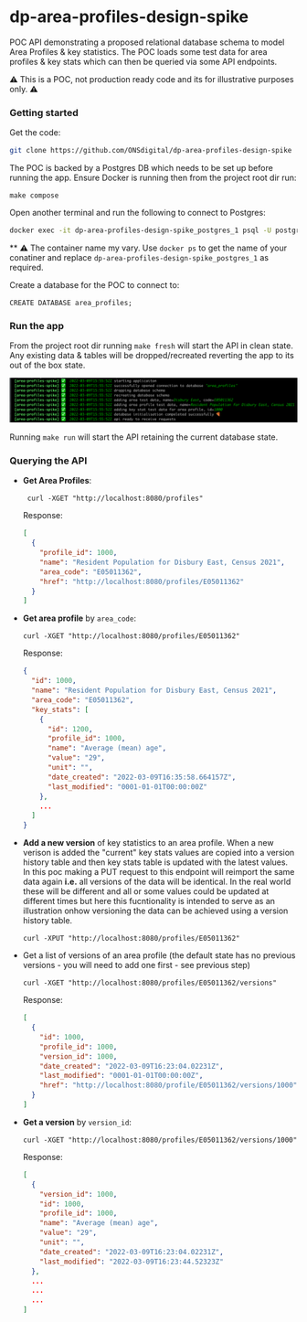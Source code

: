 # dp-area-profiles-design-spike

POC API demonstrating a proposed relational database schema to model Area Profiles & key statistics. The POC loads some
test data for area profiles & key stats which can then be queried via some API endpoints.

:warning: This is a POC, not production ready code and its for illustrative purposes only. :warning:

### Getting started

Get the code:

  ```bash
  git clone https://github.com/ONSdigital/dp-area-profiles-design-spike
  ```

The POC is backed by a Postgres DB which needs to be set up before running the app. Ensure Docker is running then from
the project root dir run:

  ```
  make compose
  ```

Open another terminal and run the following to connect to Postgres:

```bash
docker exec -it dp-area-profiles-design-spike_postgres_1 psql -U postgres
```

** :warning: The container name my vary. Use `docker ps` to get the name of your conatiner and replace
`dp-area-profiles-design-spike_postgres_1` as required.

Create a database for the POC to connect to:

  ```
  CREATE DATABASE area_profiles;
  ```

### Run the app

From the project root dir running `make fresh` will start the API in clean state. Any existing data & tables will be
dropped/recreated reverting the app to its out of the box state.

![Alt text](pic1.png?raw=true "Optional Title")

Running `make run` will start the API retaining the current database state.

### Querying the API

- **Get Area Profiles**:
  ```shell
   curl -XGET "http://localhost:8080/profiles"
  ```
  Response:
  ```json
  [
    {
      "profile_id": 1000,
      "name": "Resident Population for Disbury East, Census 2021",
      "area_code": "E05011362",
      "href": "http://localhost:8080/profiles/E05011362"
    }
  ]
  ```

- **Get area profile** by `area_code`:
  ```shell
  curl -XGET "http://localhost:8080/profiles/E05011362"
  ```
  
  Response:
  ```json
  {
    "id": 1000,
    "name": "Resident Population for Disbury East, Census 2021",
    "area_code": "E05011362",
    "key_stats": [
      {
        "id": 1200,
        "profile_id": 1000,
        "name": "Average (mean) age",
        "value": "29",
        "unit": "",
        "date_created": "2022-03-09T16:35:58.664157Z",
        "last_modified": "0001-01-01T00:00:00Z"
      },
      ...
    ]
  }
  ```

- **Add a new version** of key statistics to an area profile. When a new verison is added the "current"
  key stats values are copied into a version history table and then key stats table is updated with the latest values.  
  In this poc making a PUT request to this endpoint will reimport the same data again __i.e.__ all versions of the data
  will be identical. In the real world these will be different and all or some values could be updated at different times
  but here this fucntionality is intended to serve as an illustration onhow versioning the data can be achieved
  using a version history table.
  ```shell
  curl -XPUT "http://localhost:8080/profiles/E05011362"
  ```

- Get a list of versions of an area profile (the default state has no previous versions - you will need to add one 
  first - see previous step)
  ````shell
  curl -XGET "http://localhost:8080/profiles/E05011362/versions"
  ````
  Response:
  ```json
  [
    {
      "id": 1000,
      "profile_id": 1000,
      "version_id": 1000,
      "date_created": "2022-03-09T16:23:04.02231Z",
      "last_modified": "0001-01-01T00:00:00Z",
      "href": "http://localhost:8080/profile/E05011362/versions/1000"
    }
  ]
  ```


- **Get a version** by `version_id`:
  ````shell
  curl -XGET "http://localhost:8080/profiles/E05011362/versions/1000"
  ````
  Response:
  ```json
  [
    {
      "version_id": 1000,
      "id": 1000,
      "profile_id": 1000,
      "name": "Average (mean) age",
      "value": "29",
      "unit": "",
      "date_created": "2022-03-09T16:23:04.02231Z",
      "last_modified": "2022-03-09T16:23:44.52323Z"
    },
    ...
    ...
    ...
  ]
```

